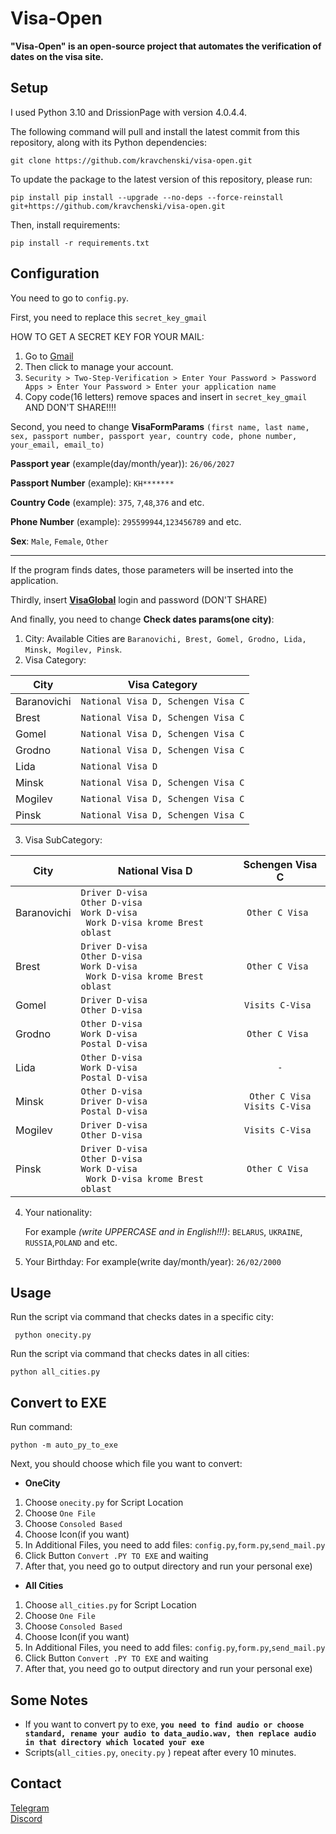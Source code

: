 # Visa-Open

__"Visa-Open" is an open-source project that automates the verification of dates on the visa site.__

## Setup

I used Python 3.10 and DrissionPage with version 4.0.4.4.

The following command will pull and install the latest commit from this repository, along with its Python dependencies:

    git clone https://github.com/kravchenski/visa-open.git 

To update the package to the latest version of this repository, please run:

    pip install pip install --upgrade --no-deps --force-reinstall git+https://github.com/kravchenski/visa-open.git 

Then, install requirements:

    pip install -r requirements.txt

## Configuration

You need to go to `config.py`.

First, you need to replace this `secret_key_gmail`

HOW TO GET A SECRET KEY FOR YOUR MAIL:

1. Go to [Gmail](https://mail.google.com/)
2. Then click to manage your account.
3. `Security > Two-Step-Verification > Enter Your Password > Password Apps > Enter Your Password > Enter your application name`
4. Copy code(16 letters) remove spaces and insert in `secret_key_gmail` AND DON'T SHARE!!!!

Second, you need to change __VisaFormParams__ `(first name, last name, sex, passport number, passport year, country code, phone number, your_email, email_to)`

**Passport year** (example(day/month/year)): `26/06/2027` 

**Passport Number** (example): `KH*******`

**Country Code** (example): `375`, `7`,`48`,`376` and etc.

**Phone Number** (example): `295599944`,`123456789` and etc.

**Sex**: `Male`, `Female`, `Other`

***

If the program finds dates, those parameters will be inserted into the application.

Thirdly, insert  __[VisaGlobal](https://visa.vfsglobal.com/blr/ru/pol/login)__ login and password (DON'T SHARE)

And finally, you need to change __Check dates params(one city)__:

1. City: Available Cities are `Baranovichi, Brest, Gomel, Grodno, Lida, Minsk, Mogilev, Pinsk`.
2. Visa Category:

| City        | Visa Category                      |
|-------------|------------------------------------|
| Baranovichi | `National Visa D, Schengen Visa C` |
| Brest       | `National Visa D, Schengen Visa C` |
| Gomel       | `National Visa D, Schengen Visa C` |
| Grodno      | `National Visa D, Schengen Visa C` |
| Lida        | `National Visa D`                  |
| Minsk       | `National Visa D, Schengen Visa C` |
| Mogilev     | `National Visa D, Schengen Visa C` |
| Pinsk       | `National Visa D, Schengen Visa C` |

3. Visa SubCategory:

| City        | National Visa D                                                                                 |           Schengen Visa C           |
|-------------|-------------------------------------------------------------------------------------------------|:-----------------------------------:|
| Baranovichi | `Driver D-visa`<br/> `Other D-visa` <br/>` Work D-visa `<br/> ` Work D-visa krome Brest oblast` |           `Other C Visa `           |
| Brest       | `Driver D-visa`<br/> `Other D-visa` <br/>` Work D-visa `<br/> ` Work D-visa krome Brest oblast` |           `Other C Visa `           |
| Gomel       | `Driver D-visa`<br/> `Other D-visa`                                                             |          `Visits C-Visa `           |
| Grodno      | `Other D-visa` <br/>` Work D-visa ` <br/> `Postal D-visa`                                       |           `Other C Visa `           |
| Lida        | `Other D-visa` <br/>` Work D-visa ` <br/> `Postal D-visa`                                       |                 `-`                 |
| Minsk       | `Other D-visa` <br/> `Driver D-visa` <br/> `Postal D-visa`                                      | `Other C Visa`<br/>`Visits C-Visa ` |
| Mogilev     | `Driver D-visa`<br/> `Other D-visa`                                                             |          `Visits C-Visa `           |
| Pinsk       | `Driver D-visa`<br/> `Other D-visa` <br/>` Work D-visa `<br/> ` Work D-visa krome Brest oblast` |           `Other C Visa `           |

4. Your nationality:

    For example _(write UPPERCASE and in English!!!)_: `BELARUS`, `UKRAINE`, `RUSSIA`,`POLAND` and etc.
5. Your Birthday: 
    For example(write day/month/year): `26/02/2000`


## Usage
Run the script via command that checks dates in a specific city:

     python onecity.py

Run the script via command that checks dates in all cities: 

    python all_cities.py


## Convert to EXE
Run command:

    python -m auto_py_to_exe
Next, you should choose which file you want to convert:

- **OneCity**
1. Choose `onecity.py` for Script Location
2. Choose `One File`
3. Choose `Consoled Based`
4. Choose Icon(if you want)
5. In Additional Files, you need to add files:
   `config.py`,`form.py`,`send_mail.py`
6. Click Button `Convert .PY TO EXE` and waiting
7. After that, you need go to output directory and run your personal exe)


- **All Cities**
1. Choose `all_cities.py` for Script Location
2. Choose `One File`
3. Choose `Consoled Based`
4. Choose Icon(if you want)
5. In Additional Files, you need to add files:
   `config.py`,`form.py`,`send_mail.py`
6. Click Button `Convert .PY TO EXE` and waiting
7. After that, you need go to output directory and run your personal exe)

## Some Notes
- If you want to convert py to exe, **`you need to find audio or choose standard, rename your audio to data_audio.wav, then replace audio in that directory which located your exe`**
- Scripts(`all_cities.py`, `onecity.py` ) repeat after every 10 minutes.
## Contact

[Telegram](https://t.me/kravchenski)<br/>
[Discord](https://discordapp.com/users/893778320410419280)